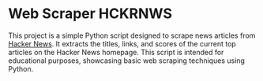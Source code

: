 # Web Scraper HCKRNWS
 This project is a simple Python script designed to scrape news articles from [Hacker News](https://news.ycombinator.com/). It extracts the titles, links, and scores of the current top articles on the Hacker News homepage. This script is intended for educational purposes, showcasing basic web scraping techniques using Python.
